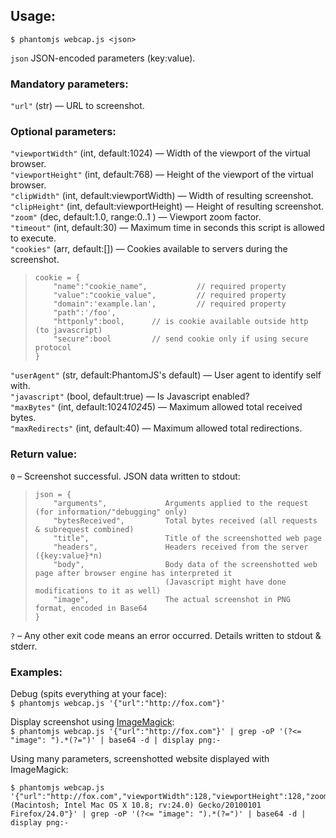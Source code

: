## Usage:

    $ phantomjs webcap.js <json>
    
`json` JSON-encoded parameters (key:value).

### Mandatory parameters:

`"url"` (str) — URL to screenshot.

### Optional parameters:

`"viewportWidth"` (int, default:1024) — Width of the viewport of the virtual browser.  
`"viewportHeight"` (int, default:768) — Height of the viewport of the virtual browser.  
`"clipWidth"` (int, default:viewportWidth) — Width of resulting screenshot.  
`"clipHeight"` (int, default:viewportHeight) — Height of resulting screenshot.  
`"zoom"` (dec, default:1.0, range:0..1 ) — Viewport zoom factor.  
`"timeout"` (int, default:30) — Maximum time in seconds this script is allowed to execute.  
`"cookies"` (arr, default:[]) — Cookies available to servers during the screenshot.

>     cookie = {
>         "name":"cookie_name",           // required property
>         "value":"cookie_value",         // required property
>         "domain":'example.lan',         // required property
>         "path":'/foo',
>         "httponly":bool,      // is cookie available outside http (to javascript)
>         "secure":bool         // send cookie only if using secure protocol
>     }

`"userAgent"` (str, default:PhantomJS's default) — User agent to identify self with.  
`"javascript"` (bool, default:true) — Is Javascript enabled?  
`"maxBytes"` (int, default:1024*1024*5) — Maximum allowed total received bytes.  
`"maxRedirects"` (int, default:40) — Maximum allowed total redirections.  

### Return value:
`0` – Screenshot successful. JSON data written to stdout:

>     json = {
>         "arguments",             Arguments applied to the request (for information/"debugging" only)
>         "bytesReceived",         Total bytes received (all requests & subrequest combined)
>         "title",                 Title of the screenshotted web page
>         "headers",               Headers received from the server ({key:value}*n)
>         "body",                  Body data of the screenshotted web page after browser engine has interpreted it
>                                  (Javascript might have done modifications to it as well)
>         "image",                 The actual screenshot in PNG format, encoded in Base64
>     }

`?` – Any other exit code means an error occurred. Details written to stdout & stderr.
        
### Examples:
Debug (spits everything at your face):  
`$ phantomjs webcap.js '{"url":"http://fox.com"}'`

Display screenshot using [ImageMagick][imagemagick]:  
`$ phantomjs webcap.js '{"url":"http://fox.com"}' | grep -oP '(?<= "image": ").*(?=")' | base64 -d | display png:-`

Using many parameters, screenshotted website displayed with ImageMagick:

    $ phantomjs webcap.js '{"url":"http://fox.com","viewportWidth":128,"viewportHeight":128,"zoom":0.1,"userAgent":"Mozilla/5.0 (Macintosh; Intel Mac OS X 10.8; rv:24.0) Gecko/20100101 Firefox/24.0"}' | grep -oP '(?<= "image": ").*(?=")' | base64 -d | display png:-

  [imagemagick]: http://www.imagemagick.org
